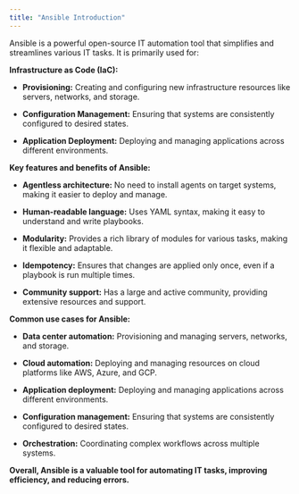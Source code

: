 ```yaml
---
title: "Ansible Introduction"
---
```

Ansible is a powerful open-source IT automation tool that simplifies and streamlines various IT tasks. It is primarily used for:  

**Infrastructure as Code (IaC):**

*   **Provisioning:** Creating and configuring new infrastructure resources like servers, networks, and storage.  
    
*   **Configuration Management:** Ensuring that systems are consistently configured to desired states.  
    
*   **Application Deployment:** Deploying and managing applications across different environments.  
    

**Key features and benefits of Ansible:**

*   **Agentless architecture:** No need to install agents on target systems, making it easier to deploy and manage.  
    
*   **Human-readable language:** Uses YAML syntax, making it easy to understand and write playbooks.  
    
*   **Modularity:** Provides a rich library of modules for various tasks, making it flexible and adaptable.  
    
*   **Idempotency:** Ensures that changes are applied only once, even if a playbook is run multiple times.  
    
*   **Community support:** Has a large and active community, providing extensive resources and support.  
    

**Common use cases for Ansible:**

*   **Data center automation:** Provisioning and managing servers, networks, and storage.  
    
*   **Cloud automation:** Deploying and managing resources on cloud platforms like AWS, Azure, and GCP.  
    
*   **Application deployment:** Deploying and managing applications across different environments.  
    
*   **Configuration management:** Ensuring that systems are consistently configured to desired states.  
    
*   **Orchestration:** Coordinating complex workflows across multiple systems.  
    

**Overall, Ansible is a valuable tool for automating IT tasks, improving efficiency, and reducing errors.**


